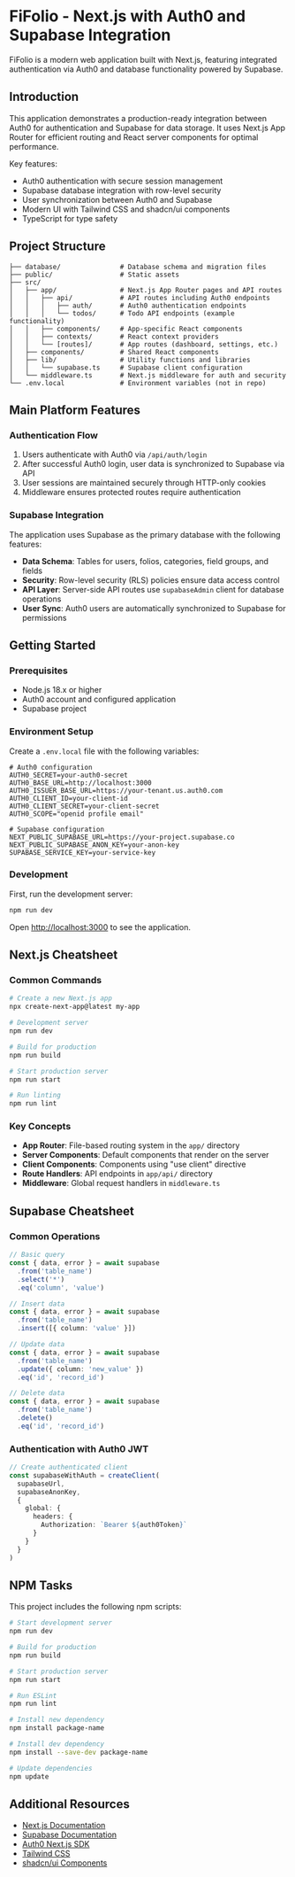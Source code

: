 # FiFolio - Next.js with Auth0 and Supabase Integration

FiFolio is a modern web application built with Next.js, featuring integrated authentication via Auth0 and database functionality powered by Supabase.

## Introduction

This application demonstrates a production-ready integration between Auth0 for authentication and Supabase for data storage. It uses Next.js App Router for efficient routing and React server components for optimal performance.

Key features:
- Auth0 authentication with secure session management
- Supabase database integration with row-level security
- User synchronization between Auth0 and Supabase
- Modern UI with Tailwind CSS and shadcn/ui components
- TypeScript for type safety

## Project Structure

```
├── database/               # Database schema and migration files
├── public/                 # Static assets
├── src/
│   ├── app/                # Next.js App Router pages and API routes
│   │   ├── api/            # API routes including Auth0 endpoints
│   │   │   ├── auth/       # Auth0 authentication endpoints 
│   │   │   └── todos/      # Todo API endpoints (example functionality)
│   │   ├── components/     # App-specific React components
│   │   ├── contexts/       # React context providers
│   │   └── [routes]/       # App routes (dashboard, settings, etc.)
│   ├── components/         # Shared React components
│   ├── lib/                # Utility functions and libraries
│   │   └── supabase.ts     # Supabase client configuration
│   └── middleware.ts       # Next.js middleware for auth and security
└── .env.local              # Environment variables (not in repo)
```

## Main Platform Features

### Authentication Flow

1. Users authenticate with Auth0 via `/api/auth/login`
2. After successful Auth0 login, user data is synchronized to Supabase via API
3. User sessions are maintained securely through HTTP-only cookies
4. Middleware ensures protected routes require authentication

### Supabase Integration

The application uses Supabase as the primary database with the following features:

- **Data Schema**: Tables for users, folios, categories, field groups, and fields
- **Security**: Row-level security (RLS) policies ensure data access control
- **API Layer**: Server-side API routes use `supabaseAdmin` client for database operations
- **User Sync**: Auth0 users are automatically synchronized to Supabase for permissions

## Getting Started

### Prerequisites

- Node.js 18.x or higher
- Auth0 account and configured application
- Supabase project

### Environment Setup

Create a `.env.local` file with the following variables:

```
# Auth0 configuration
AUTH0_SECRET=your-auth0-secret
AUTH0_BASE_URL=http://localhost:3000
AUTH0_ISSUER_BASE_URL=https://your-tenant.us.auth0.com
AUTH0_CLIENT_ID=your-client-id
AUTH0_CLIENT_SECRET=your-client-secret
AUTH0_SCOPE="openid profile email"

# Supabase configuration
NEXT_PUBLIC_SUPABASE_URL=https://your-project.supabase.co
NEXT_PUBLIC_SUPABASE_ANON_KEY=your-anon-key
SUPABASE_SERVICE_KEY=your-service-key
```

### Development

First, run the development server:

```bash
npm run dev
```

Open [http://localhost:3000](http://localhost:3000) to see the application.

## Next.js Cheatsheet

### Common Commands

```bash
# Create a new Next.js app
npx create-next-app@latest my-app

# Development server
npm run dev

# Build for production
npm run build

# Start production server
npm run start

# Run linting
npm run lint
```

### Key Concepts

- **App Router**: File-based routing system in the `app/` directory
- **Server Components**: Default components that render on the server
- **Client Components**: Components using "use client" directive
- **Route Handlers**: API endpoints in `app/api/` directory
- **Middleware**: Global request handlers in `middleware.ts`

## Supabase Cheatsheet

### Common Operations

```typescript
// Basic query
const { data, error } = await supabase
  .from('table_name')
  .select('*')
  .eq('column', 'value')

// Insert data
const { data, error } = await supabase
  .from('table_name')
  .insert([{ column: 'value' }])

// Update data
const { data, error } = await supabase
  .from('table_name')
  .update({ column: 'new_value' })
  .eq('id', 'record_id')

// Delete data
const { data, error } = await supabase
  .from('table_name')
  .delete()
  .eq('id', 'record_id')
```

### Authentication with Auth0 JWT

```typescript
// Create authenticated client
const supabaseWithAuth = createClient(
  supabaseUrl,
  supabaseAnonKey,
  {
    global: {
      headers: {
        Authorization: `Bearer ${auth0Token}`
      }
    }
  }
)
```

## NPM Tasks

This project includes the following npm scripts:

```bash
# Start development server
npm run dev

# Build for production
npm run build

# Start production server
npm run start

# Run ESLint
npm run lint

# Install new dependency
npm install package-name

# Install dev dependency
npm install --save-dev package-name

# Update dependencies
npm update
```

## Additional Resources

- [Next.js Documentation](https://nextjs.org/docs)
- [Supabase Documentation](https://supabase.com/docs)
- [Auth0 Next.js SDK](https://github.com/auth0/nextjs-auth0)
- [Tailwind CSS](https://tailwindcss.com/docs)
- [shadcn/ui Components](https://ui.shadcn.com)
